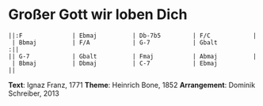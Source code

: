 Großer Gott wir loben Dich
==========================

    ||:F              | Ebmaj          | Db-7b5         | F/C            |
     | Bbmaj          | F/A            | G-7            | Gbalt         :||
    || G-7            | Gbalt          | Fmaj           | Abmaj          |
     | Bbmaj          | Dbmaj          | C-7            | Ebmaj          ||
 
**Text**: Ignaz Franz, 1771
**Theme**: Heinrich Bone, 1852
**Arrangement**: Dominik Schreiber, 2013
